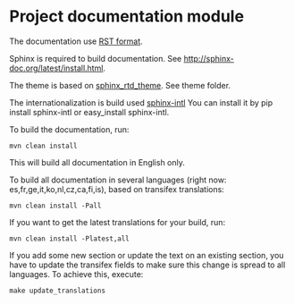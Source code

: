 # Project documentation module

The documentation use [RST format](http://sphinx-doc.org/rest.html).

Sphinx is required to build documentation.
See http://sphinx-doc.org/latest/install.html.

The theme is based on [sphinx_rtd_theme](https://github.com/snide/sphinx_rtd_theme).
See theme folder.

The internationalization is build used [sphinx-intl](http://www.sphinx-doc.org/es/stable/intl.html)
You can install it by pip install sphinx-intl or easy_install sphinx-intl.


To build the documentation, run:

```
mvn clean install
```

This will build all documentation in English only.

To build all documentation in several languages (right now: es,fr,ge,it,ko,nl,cz,ca,fi,is), based on transifex translations:

```
mvn clean install -Pall
```

If you want to get the latest translations for your build, run:

```
mvn clean install -Platest,all
```

If you add some new section or update the text on an existing section, you have to update the transifex fields to make sure this change is spread to all languages. To achieve this, execute:

```
make update_translations
```
